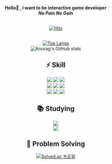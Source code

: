 <div align=center>

<b>Hello👋 , I want to be interactive game developer<br>
<i>No Pain No Gain</i></b>
<br>
<br>
    
[![Hits](https://hits.seeyoufarm.com/api/count/incr/badge.svg?url=https%3A%2F%2Fgithub.com%2Fckdmswo17&count_bg=%2379C83D&title_bg=%23555555&icon=gradle.svg&icon_color=%23E7E7E7&title=hits&edge_flat=false)](https://hits.seeyoufarm.com)
<br>
<br>

[![Top Langs](https://github-readme-stats.vercel.app/api/top-langs/?username=ckdmswo17&layout=compact)](https://github.com/anuraghazra/github-readme-stats)
<br>
![Anurag's GitHub stats](https://github-readme-stats.vercel.app/api?username=ckdmswo17&show_icons=true&hide=contribs,prs)
<h2>⚡️ Skill</h2>
<a href=""><img src="https://img.shields.io/badge/C%23-239120?style=for-the-badge&logo=c-sharp&logoColor=white"/></a>
<a href=""><img src="https://img.shields.io/badge/Python-3776AB?style=for-the-badge&logo=python&logoColor=white"/></a>
<a href=""><img src="https://img.shields.io/badge/Java-ED8B00?style=for-the-badge&logo=openjdk&logoColor=white"/></a>
<br>
<a href=""><img src="https://img.shields.io/badge/Unity-100000?style=for-the-badge&logo=unity&logoColor=white"/></a>
<a href=""><img src="https://img.shields.io/badge/Express.js-404D59?style=for-the-badge"/></a>
<a href=""><img src="https://img.shields.io/badge/React-20232A?style=for-the-badge&logo=react&logoColor=61DAFB"/></a>
<br>
<a href=""><img src="https://img.shields.io/badge/MySQL-00000F?style=for-the-badge&logo=mysql&logoColor=white"/></a>
<a href=""><img src="https://img.shields.io/badge/PostgreSQL-316192?style=for-the-badge&logo=postgresql&logoColor=white"/></a>
<a href=""><img src="https://img.shields.io/badge/MongoDB-4EA94B?style=for-the-badge&logo=mongodb&logoColor=white"/></a>
<br>
<h2>📚 Studying</h2>
<a href=""><img src="https://img.shields.io/badge/c-%2300599C.svg?style=for-the-badge&logo=c&logoColor=white"/></a>
<br>
<a href=""><img src="https://img.shields.io/badge/TensorFlow-FF6F00?style=for-the-badge&logo=tensorflow&logoColor=white"/></a>
<br>
<h2>📝 Problem Solving</h2>

[![Solved.ac
프로필](http://mazassumnida.wtf/api/v2/generate_badge?boj=ckdmswo17)](https://solved.ac/ckdmswo17)
</div>
<!--
**ckdmswo17/ckdmswo17** is a ✨ _special_ ✨ repository because its `README.md` (this file) appears on your GitHub profile.

Here are some ideas to get you started:

- 🔭 I’m currently working on ...
- 
- 👯 I’m looking to collaborate on ...
- 🤔 I’m looking for help with ...
- 💬 Ask me about ...
- 📫 How to reach me: ...
- 😄 Pronouns: ...
- ⚡ Fun fact: ...
-->

